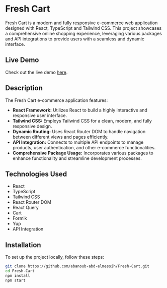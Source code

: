 # Fresh Cart

Fresh Cart is a modern and fully responsive e-commerce web application designed with React, TypeScript and Tailwind CSS. This project showcases a comprehensive online shopping experience, leveraging various packages and API integrations to provide users with a seamless and dynamic interface.

## Live Demo

Check out the live demo [here](https://fresh-cart-psi-two.vercel.app/).

## Description

The Fresh Cart e-commerce application features:
- **React Framework:** Utilizes React to build a highly interactive and responsive user interface.
- **Tailwind CSS:** Employs Tailwind CSS for a clean, modern, and fully responsive design.
- **Dynamic Routing:** Uses React Router DOM to handle navigation between different views and pages efficiently.
- **API Integration:** Connects to multiple API endpoints to manage products, user authentication, and other e-commerce functionalities.
- **Comprehensive Package Usage:** Incorporates various packages to enhance functionality and streamline development processes.

## Technologies Used

- React
- TypeScript
- Tailwind CSS
- React Router DOM
- React Query
- Cart
- Formik
- Yup
- API Integration

## Installation

To set up the project locally, follow these steps:

```bash
git clone https://github.com/abanoub-abd-elmessih/Fresh-Cart.git
cd Fresh-Cart
npm install
npm start
